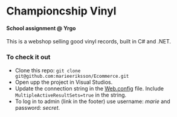 # Championcship Vinyl
#### School assignment @ Yrgo

This is a webshop selling good vinyl records, built in C# and .NET.

### To check it out
- Clone this repo: `git clone git@github.com:marieeriksson/Ecommerce.git`
- Open upp the project in Visual Studios.
- Update the connection string in the [Web.config](https://github.com/marieeriksson/Ecommerce/blob/master/Ecommerce/Web.config) file. Include `MultipleActiveResultSets=true` in the string.
- To log in to admin (link in the footer) use username: *marie* and password: *secret*.
